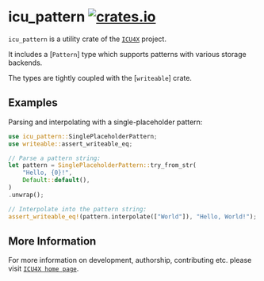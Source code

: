 # icu_pattern [![crates.io](https://img.shields.io/crates/v/icu_pattern)](https://crates.io/crates/icu_pattern)

<!-- cargo-rdme start -->

`icu_pattern` is a utility crate of the [`ICU4X`] project.

It includes a [`Pattern`] type which supports patterns with various storage backends.

The types are tightly coupled with the [`writeable`] crate.

## Examples

Parsing and interpolating with a single-placeholder pattern:

```rust
use icu_pattern::SinglePlaceholderPattern;
use writeable::assert_writeable_eq;

// Parse a pattern string:
let pattern = SinglePlaceholderPattern::try_from_str(
    "Hello, {0}!",
    Default::default(),
)
.unwrap();

// Interpolate into the pattern string:
assert_writeable_eq!(pattern.interpolate(["World"]), "Hello, World!");
```

[`ICU4X`]: ../icu/index.html
[`FromStr`]: core::str::FromStr

<!-- cargo-rdme end -->

## More Information

For more information on development, authorship, contributing etc. please visit [`ICU4X home page`](https://github.com/unicode-org/icu4x).
